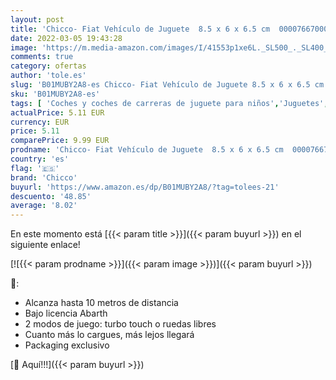 ```yaml
---
layout: post
title: 'Chicco- Fiat Vehículo de Juguete  8.5 x 6 x 6.5 cm  00007667000000 '
date: 2022-03-05 19:43:28
image: 'https://m.media-amazon.com/images/I/41553p1xe6L._SL500_._SL400_.jpg'
comments: true
category: ofertas
author: 'tole.es'
slug: 'B01MUBY2A8-es Chicco- Fiat Vehículo de Juguete 8.5 x 6 x 6.5 cm...'
sku: 'B01MUBY2A8-es'
tags: [ 'Coches y coches de carreras de juguete para niños','Juguetes','Juguetes y juegos','Radiocontrol','Vehículos de juguete para niños','chicco','chicco-', ]
actualPrice: 5.11 EUR
currency: EUR
price: 5.11
comparePrice: 9.99 EUR
prodname: 'Chicco- Fiat Vehículo de Juguete  8.5 x 6 x 6.5 cm  00007667000000 '
country: 'es'
flag: '🇪🇸'
brand: 'Chicco'
buyurl: 'https://www.amazon.es/dp/B01MUBY2A8/?tag=tolees-21'
descuento: '48.85'
average: '8.02'
---
```


En este momento está [{{< param title >}}]({{< param buyurl >}}) en el siguiente enlace!

[![{{< param prodname >}}]({{< param image >}})]({{< param buyurl >}})

🔎:

- Alcanza hasta 10 metros de distancia
- Bajo licencia Abarth
- 2 modos de juego: turbo touch o ruedas libres
- Cuanto más lo cargues, más lejos llegará
- Packaging exclusivo

[🛒 Aquí!!!]({{< param buyurl >}})
